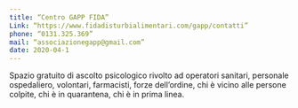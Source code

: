 ```yaml
---
title: “Centro GAPP FIDA”
Link: “https://www.fidadisturbialimentari.com/gapp/contatti”
phone: “0131.325.369”
mail: “associazionegapp@gmail.com”
date: 2020-04-1
---
```


Spazio gratuito di ascolto psicologico rivolto ad operatori sanitari, personale ospedaliero, volontari, farmacisti, forze dell’ordine, chi è vicino alle persone colpite, chi è in quarantena, chi è in prima linea.
